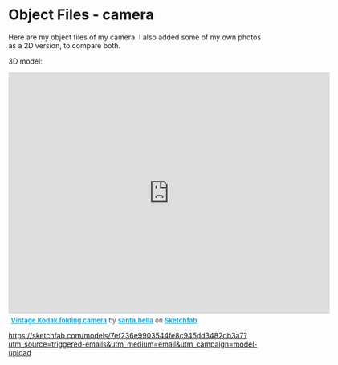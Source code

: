 # Object Files - camera

Here are my object files of my camera. I also added some of my own photos as a 2D version, to compare both. 

3D model:

<div class="sketchfab-embed-wrapper"><iframe width="640" height="480" src="https://sketchfab.com/models/7ef236e9903544fe8c945dd3482db3a7/embed" frameborder="0" allowvr allowfullscreen mozallowfullscreen="true" webkitallowfullscreen="true" onmousewheel=""></iframe>

<p style="font-size: 13px; font-weight: normal; margin: 5px; color: #4A4A4A;">
    <a href="https://sketchfab.com/models/7ef236e9903544fe8c945dd3482db3a7?utm_medium=embed&utm_source=website&utm_campain=share-popup" target="_blank" style="font-weight: bold; color: #1CAAD9;">Vintage Kodak folding camera</a>
    by <a href="https://sketchfab.com/santa.bella?utm_medium=embed&utm_source=website&utm_campain=share-popup" target="_blank" style="font-weight: bold; color: #1CAAD9;">santa.bella</a>
    on <a href="https://sketchfab.com?utm_medium=embed&utm_source=website&utm_campain=share-popup" target="_blank" style="font-weight: bold; color: #1CAAD9;">Sketchfab</a>
</p>
</div>


https://sketchfab.com/models/7ef236e9903544fe8c945dd3482db3a7?utm_source=triggered-emails&utm_medium=email&utm_campaign=model-upload
